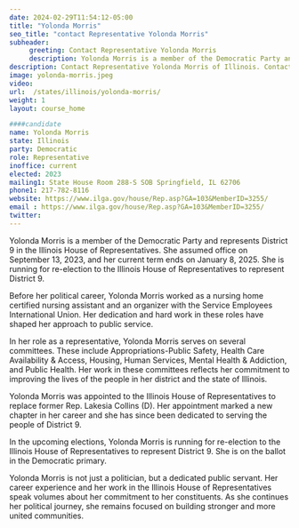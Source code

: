 ```yaml
---
date: 2024-02-29T11:54:12-05:00
title: "Yolonda Morris"
seo_title: "contact Representative Yolonda Morris"
subheader:
     greeting: Contact Representative Yolonda Morris
     description: Yolonda Morris is a member of the Democratic Party and represents District 9 in the Illinois House of Representatives. She assumed office on September 13, 2023, and her current term ends on January 8, 2025. She is running for re-election to the Illinois House of Representatives to represent District 9.
description: Contact Representative Yolonda Morris of Illinois. Contact information for Yolonda Morris includes email address, phone number, and mailing address.
image: yolonda-morris.jpeg
video:
url:  /states/illinois/yolonda-morris/
weight: 1
layout: course_home

####candidate
name: Yolonda Morris
state: Illinois
party: Democratic
role: Representative
inoffice: current
elected: 2023
mailing1: State House Room 288-S SOB Springfield, IL 62706
phone1: 217-782-8116
website: https://www.ilga.gov/house/Rep.asp?GA=103&MemberID=3255/
email : https://www.ilga.gov/house/Rep.asp?GA=103&MemberID=3255/
twitter:
---
```


Yolonda Morris is a member of the Democratic Party and represents District 9 in the Illinois House of Representatives. She assumed office on September 13, 2023, and her current term ends on January 8, 2025. She is running for re-election to the Illinois House of Representatives to represent District 9.

Before her political career, Yolonda Morris worked as a nursing home certified nursing assistant and an organizer with the Service Employees International Union. Her dedication and hard work in these roles have shaped her approach to public service.

In her role as a representative, Yolonda Morris serves on several committees. These include Appropriations-Public Safety, Health Care Availability & Access, Housing, Human Services, Mental Health & Addiction, and Public Health. Her work in these committees reflects her commitment to improving the lives of the people in her district and the state of Illinois.

Yolonda Morris was appointed to the Illinois House of Representatives to replace former Rep. Lakesia Collins (D). Her appointment marked a new chapter in her career and she has since been dedicated to serving the people of District 9.

In the upcoming elections, Yolonda Morris is running for re-election to the Illinois House of Representatives to represent District 9. She is on the ballot in the Democratic primary.

Yolonda Morris is not just a politician, but a dedicated public servant. Her career experience and her work in the Illinois House of Representatives speak volumes about her commitment to her constituents. As she continues her political journey, she remains focused on building stronger and more united communities.
